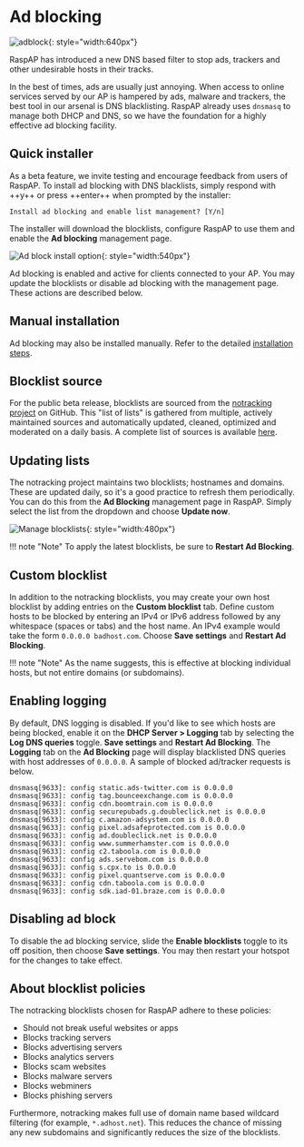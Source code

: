 # Ad blocking

![adblock](https://user-images.githubusercontent.com/229399/229465083-5d6a0905-ac08-41d8-9629-fb487d0bd68b.jpg){: style="width:640px"}

RaspAP has introduced a new DNS based filter to stop ads, trackers and other undesirable hosts in their tracks. 

In the best of times, ads are usually just annoying. When access to online services served by our AP is hampered by ads, malware and trackers, the best tool in our arsenal is DNS blacklisting.
RaspAP already uses `dnsmasq` to manage both DHCP and DNS, so we have the foundation for a highly effective ad blocking facility.

## Quick installer
As a beta feature, we invite testing and encourage feedback from users of RaspAP. To install ad blocking with DNS blacklists, simply respond with ++y++ or press ++enter++ when prompted by the installer:

```
Install ad blocking and enable list management? [Y/n]
```

The installer will download the blocklists, configure RaspAP to use them and enable the **Ad blocking** management page.

![Ad block install option](https://user-images.githubusercontent.com/229399/127268555-5e397b12-a123-4a15-a58f-e339b517ac0a.png){: style="width:540px"}

Ad blocking is enabled and active for clients connected to your AP. You may update the blocklists or disable ad blocking with the management page. These actions are described below. 
 
## Manual installation
Ad blocking may also be installed manually. Refer to the detailed [installation steps](manual.md#ad-blocking).

## Blocklist source
For the public beta release, blocklists are sourced from the [notracking project](https://github.com/notracking/hosts-blocklists) on GitHub. This "list of lists" is gathered from multiple, actively maintained sources and automatically updated, cleaned, optimized and moderated on a daily basis. A complete list of sources is available [here](https://github.com/notracking/hosts-blocklists/blob/master/SOURCES.md).

## Updating lists 
The notracking project maintains two blocklists; hostnames and domains. These are updated daily, so it's a good practice to refresh them periodically. You can do this from the **Ad Blocking** management page in RaspAP. Simply select the list from the dropdown and choose **Update now**. 

![Manage blocklists](https://user-images.githubusercontent.com/229399/224507022-f71e9a8f-ad73-437b-81cd-c59b27ad3dc3.png){: style="width:480px"}

!!! note "Note"
    To apply the latest blocklists, be sure to **Restart Ad Blocking**.

## Custom blocklist
In addition to the notracking blocklists, you may create your own host blocklist by adding entries on the **Custom blocklist** tab. 
Define custom hosts to be blocked by entering an IPv4 or IPv6 address followed by any whitespace (spaces or tabs) and the host name. An IPv4 example would take the form `0.0.0.0 badhost.com`.
Choose **Save settings** and **Restart Ad Blocking**.

!!! note "Note"
    As the name suggests, this is effective at blocking individual hosts, but not entire domains (or subdomains). 


## Enabling logging
By default, DNS logging is disabled. If you'd like to see which hosts are being blocked, enable it on the **DHCP Server > Logging** tab by selecting the **Log DNS queries** toggle. **Save settings** and **Restart Ad Blocking**. The **Logging** tab on the **Ad Blocking** page will display blacklisted DNS queries with host addresses of `0.0.0.0`. A sample of blocked ad/tracker requests is below.

```
dnsmasq[9633]: config static.ads-twitter.com is 0.0.0.0
dnsmasq[9633]: config tag.bounceexchange.com is 0.0.0.0
dnsmasq[9633]: config cdn.boomtrain.com is 0.0.0.0
dnsmasq[9633]: config securepubads.g.doubleclick.net is 0.0.0.0
dnsmasq[9633]: config c.amazon-adsystem.com is 0.0.0.0
dnsmasq[9633]: config pixel.adsafeprotected.com is 0.0.0.0
dnsmasq[9633]: config ad.doubleclick.net is 0.0.0.0
dnsmasq[9633]: config www.summerhamster.com is 0.0.0.0
dnsmasq[9633]: config c2.taboola.com is 0.0.0.0
dnsmasq[9633]: config ads.servebom.com is 0.0.0.0
dnsmasq[9633]: config s.cpx.to is 0.0.0.0
dnsmasq[9633]: config pixel.quantserve.com is 0.0.0.0
dnsmasq[9633]: config cdn.taboola.com is 0.0.0.0
dnsmasq[9633]: config sdk.iad-01.braze.com is 0.0.0.0
```

## Disabling ad block
To disable the ad blocking service, slide the **Enable blocklists** toggle to its off position, then choose **Save settings**. You may then restart your hotspot for the changes to take effect.

## About blocklist policies
The notracking blocklists chosen for RaspAP adhere to these policies:

- Should not break useful websites or apps
- Blocks tracking servers
- Blocks advertising servers
- Blocks analytics servers
- Blocks scam websites
- Blocks malware servers
- Blocks webminers
- Blocks phishing servers

Furthermore, notracking makes full use of domain name based wildcard filtering (for example, `*.adhost.net`). This reduces the chance of missing any new subdomains and significantly reduces the size of the blocklists.

